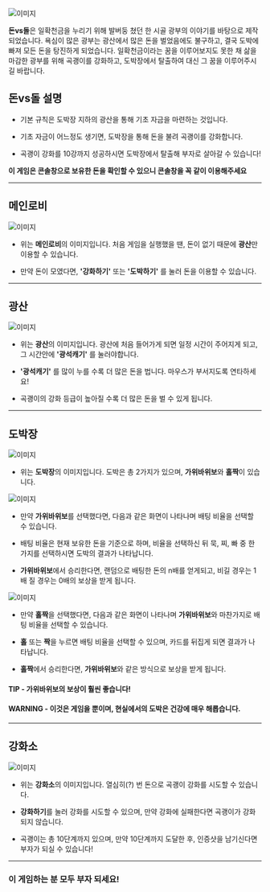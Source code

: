 
![이미지](https://github.com/kjy5286/helloworld/blob/main/%EC%BA%A1%EC%B2%98.PNG)

**돈vs돌**은 일확천금을 누리기 위해 발버둥 쳤던 한 시골 광부의 이야기를 바탕으로 제작되었습니다.
욕심이 많은 광부는 광산에서 많은 돈을 벌었음에도 불구하고, 결국 도박에 빠져 모든 돈을 탕진하게 되었습니다.
일확천금이라는 꿈을 이루어보지도 못한 채 삶을 마감한 광부를 위해 곡괭이를 강화하고, 도박장에서 탈출하여
대신 그 꿈을 이루어주시길 바랍니다.


돈vs돌 설명
----
+ 기본 규칙은 도박장 지하의 광산을 통해 기초 자금을 마련하는 것입니다. 

+ 기초 자금이 어느정도 생기면, 도박장을 통해 돈을 불려 곡괭이를 강화합니다.
+ 곡괭이 강화를 10강까지 성공하시면 도박장에서 탈출해 부자로 살아갈 수 있습니다!

**이 게임은 콘솔창으로 보유한 돈을 확인할 수 있으니 콘솔창을 꼭 같이 이용해주세요**

---


메인로비
----
![이미지](https://github.com/kjy5286/helloworld/blob/main/%EB%A9%94%EC%9D%B8%ED%99%94%EB%A9%B4.PNG)

+ 위는 **메인로비**의 이미지입니다. 처음 게임을 실행했을 땐, 돈이 없기 때문에 **광산**만 이용할 수 있습니다.

+ 만약 돈이 모였다면, **'강화하기'** 또는 **'도박하기'** 를 눌러 돈을 이용할 수 있습니다.

---

광산
----
![이미지](https://github.com/kjy5286/helloworld/blob/main/%EA%B4%91%EC%82%B0.PNG)

+ 위는 **광산**의 이미지입니다. 광산에 처음 들어가게 되면 일정 시간이 주어지게 되고, 그 시간안에 **'광석캐기'** 를 눌러야합니다.

+ **'광석캐기'** 를 많이 누를 수록 더 많은 돈을 법니다. 마우스가 부서지도록 연타하세요!

+ 곡괭이의 강화 등급이 높아질 수록 더 많은 돈을 벌 수 있게 됩니다.

---

도박장
----
![이미지](https://github.com/kjy5286/helloworld/blob/main/%EC%B9%B4%EC%A7%80%EB%85%B8.PNG)

+ 위는 **도박장**의 이미지입니다. 도박은 총 2가지가 있으며, **가위바위보**와 **홀짝**이 있습니다.

![이미지](https://github.com/kjy5286/helloworld/blob/main/%EA%B0%80%EC%9C%84%EB%B0%94%EC%9C%84%EB%B3%B4.PNG)

+ 만약 **가위바위보**를 선택했다면, 다음과 같은 화면이 나타나며 배팅 비율을 선택할 수 있습니다.

+ 배팅 비율은 현재 보유한 돈을 기준으로 하며, 비율을 선택하신 뒤 묵, 찌, 빠 중 한 가지를 선택하시면 도박의 결과가 나타납니다.

+ **가위바위보**에서 승리한다면, 랜덤으로 배팅한 돈의 n배를 얻게되고, 비길 경우는 1배 질 경우는 0배의 보상을 받게 됩니다. 

![이미지](https://github.com/kjy5286/helloworld/blob/main/%ED%99%80%EC%A7%9D.PNG)

+ 만약 **홀짝**을 선택했다면, 다음과 같은 화면이 나타나며 **가위바위보**와 마찬가지로 배팅 비율을 선택할 수 있습니다.

+ **홀** 또는 **짝**을 누르면 배팅 비율을 선택할 수 있으며, 카드를 뒤집게 되면 결과가 나타납니다.

+ **홀짝**에서 승리한다면, **가위바위보**와 같은 방식으로 보상을 받게 됩니다.

#### **TIP** - 가위바위보의 보상이 훨씬 좋습니다!

#### **WARNING** - 이것은 게임을 뿐이며, 현실에서의 도박은 건강에 매우 해롭습니다.


---

강화소
----
![이미지](https://github.com/kjy5286/helloworld/blob/main/%EA%B0%95%ED%99%94.PNG)

+ 위는 **강화소**의 이미지입니다. 열심히(?) 번 돈으로 곡괭이 강화를 시도할 수 있습니다.

+ **강화하기**를 눌러 강화를 시도할 수 있으며, 만약 강화에 실패한다면 곡괭이가 강화되지 않습니다.

+ 곡괭이는 총 10단계까지 있으며, 만약 10단계까지 도달한 후, 인증샷을 남기신다면 부자가 되실 수 있습니다!

---


### 이 게임하는 분 모두 부자 되세요!
